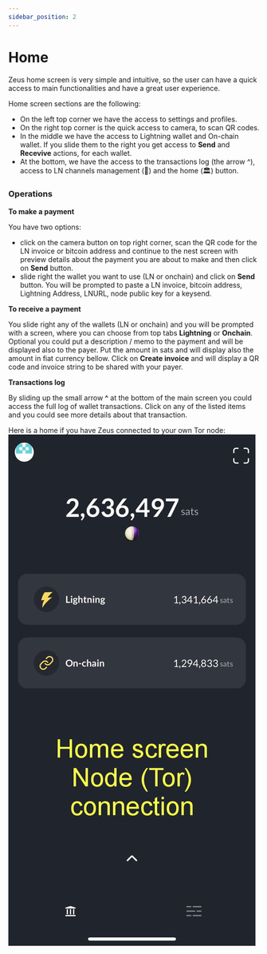 ```yaml
---
sidebar_position: 2
---
```


# Home
Zeus home screen is very simple and intuitive, so the user can have a quick access to main functionalities and have a great user experience.

Home screen sections are the following:
- On the left top corner we have the access to settings and profiles.
- On the right top corner is the quick access to camera, to scan QR codes.
- In the middle we have the access to Lightning wallet and On-chain wallet. If you slide them to the right you get access to **Send** and **Recevive** actions, for each wallet.
- At the bottom, we have the access to the transactions log (the arrow ^), access to LN channels management (🧮) and the home (🏛) button.

### Operations
**To make a payment**

You have two options:
- click on the camera button on top right corner, scan the QR code for the LN invoice or bitcoin address and continue to the nest screen with preview details about the payment you are about to make and then click on **Send** button.
- slide right the wallet you want to use (LN or onchain) and click on **Send** button. You will be prompted to paste a LN invoice, bitcoin address, Lightning Address, LNURL, node public key for a keysend.

**To receive a payment**

You slide right any of the wallets (LN or onchain) and you will be prompted with a screen, where you can choose from top tabs **Lightning** or **Onchain**. Optional you could put a description / memo to the payment and will be displayed also to the payer. Put the amount in sats and will display also the amount in fiat currency bellow. Click on **Create invoice** and will display a QR code and invoice string to be shared with your payer.

**Transactions log**

By sliding up the small arrow **^** at the bottom of the main screen you could access the full log of wallet transactions. Click on any of the listed items and you could see more details about that transaction.

Here is a home if you have Zeus connected to your own Tor node:
![Zeus home Tor node](../../../static/img/zeus-home-node.jpg)
